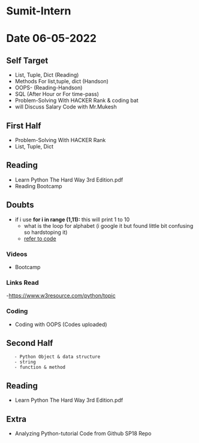 # Sumit-Intern
# Date 06-05-2022

## Self Target 
 - List, Tuple, Dict (Reading)
 - Methods For list,tuple, dict (Handson)
 - OOPS- (Reading-Handson)
 - SQL (After Hour or For time-pass)
 - Problem-Solving With HACKER Rank & coding bat
 - will Discuss Salary Code with Mr.Mukesh


## First Half
 - Problem-Solving With HACKER Rank
 - List, Tuple, Dict
  
## Reading
 - Learn Python The Hard Way 3rd Edition.pdf
 - Reading Bootcamp

## Doubts
 - if i use  __for i in range (1,11):__ this will print 1 to 10 
     - what is the loop for alphabet (i google it but found little bit confusing so hardstoping it)
     - [refer to code](https://github.com/sp18-interns/Sumit-Intern/blob/main/09-May-2022/Nested_list_example.py)
### Videos
- Bootcamp


### Links Read
 -https://www.w3resource.com/python/topic

### Coding
 - Coding with OOPS (Codes uploaded)

## Second Half

       - Python Object & data structure
       - string
       - function & method
## Reading
 - Learn Python The Hard Way 3rd Edition.pdf

## Extra
 - Analyzing Python-tutorial Code from Github SP18 Repo 